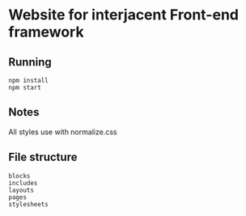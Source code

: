 # Website for interjacent Front-end framework

## Running

    npm install
    npm start

## Notes
All styles use with normalize.css

## File structure

    blocks
    includes
    layouts
    pages
    stylesheets
